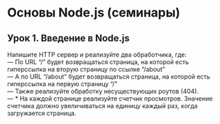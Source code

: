 # Основы Node.js (семинары)
## Урок 1. Введение в Node.js
Напишите HTTP сервер и реализуйте два обработчика, где: <br/>
— По URL “/” будет возвращаться страница, на которой есть гиперссылка на вторую страницу по ссылке “/about” <br/>
— А по URL “/about” будет возвращаться страница, на которой есть гиперссылка на первую страницу “/” <br/>
— Также реализуйте обработку несуществующих роутов (404). <br/>
— * На каждой странице реализуйте счетчик просмотров. Значение счетчика должно увеличиваться на единицу каждый раз, когда загружается страница. <br/>
